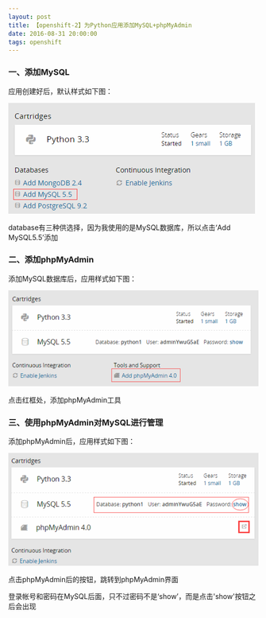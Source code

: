 ```yaml
---
layout: post
title: 【openshift-2】为Python应用添加MySQL+phpMyAdmin
date: 2016-08-31 20:00:00
tags: openshift
---
```


### 一、添加MySQL

应用创建好后，默认样式如下图：

![img](/assets/images/2016/openshift-guide-2-1.png)

database有三种供选择，因为我使用的是MySQL数据库，所以点击‘Add MySQL5.5’添加

### 二、添加phpMyAdmin

添加MySQL数据库后，应用样式如下图：

![img](/assets/images/2016/openshift-guide-2-2.png)

点击红框处，添加phpMyAdmin工具

### 三、使用phpMyAdmin对MySQL进行管理

添加phpMyAdmin后，应用样式如下图：

![img](/assets/images/2016/openshift-guide-2-3.png)

点击phpMyAdmin后的按钮，跳转到phpMyAdmin界面

登录帐号和密码在MySQL后面，只不过密码不是‘show’，而是点击'show'按钮之后会出现